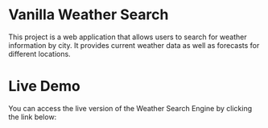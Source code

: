 # Vanilla Weather Search

This project is a web application that allows users to search for weather information by city.
It provides current weather data as well as forecasts for different locations.

# Live Demo

You can access the live version of the Weather Search Engine by clicking the link below:
